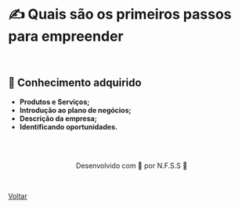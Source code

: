 <h1>✍ Quais são os 
primeiros passos para 
empreender
</h1>

<br>

<h2> 🧠 Conhecimento adquirido </h2>

- **Produtos e Serviços;**
- **Introdução ao plano de negócios;**
- **Descrição da empresa;**
- **Identificando oportunidades.**

<br><br>

<p align="center"> Desenvolvido com 💜 por N.F.S.S 👋 <p>


<br>

<a href="./README.md">Voltar</a>